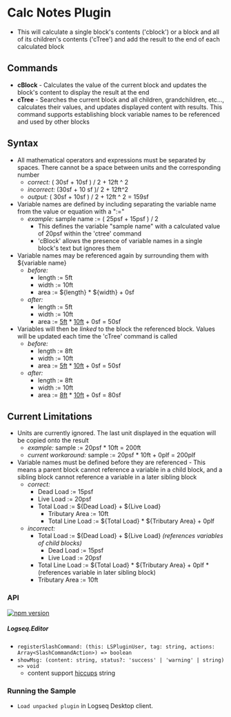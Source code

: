 # Calc Notes Plugin
- This will calculate a single block's contents ('cblock') or a block and all of its children's contents ('cTree') and add the result to the end of each calculated block
## Commands
- **cBlock** - Calculates the value of the current block and updates the block's content to display the result at the end
- **cTree** - Searches the current block and all children, grandchildren, etc..., calculates their values, and updates displayed content with results. This command supports establishing block variable names to be referenced and used by other blocks
## Syntax
- All mathematical operators and expressions must be separated by spaces. There cannot be a space between units and the corresponding number
  - *correct:* ( 30sf + 10sf ) / 2 + 12ft ^ 2
  - *incorrect:* (30sf + 10 sf )/ 2 + 12ft^2
  - *output:* ( 30sf + 10sf ) / 2 + 12ft ^ 2 = 159sf
- Variable names are defined by including separating the variable name from the value or equation with a ":="
  - *example:* sample name := ( 25psf + 15psf ) / 2
    - This defines the variable "sample name" with a calculated value of 20psf within the 'ctree' command
    - 'cBlock' allows the presence of variable names in a single block's text but ignores them
- Variable names may be referenced again by surrounding them with ${variable name}
  - *before:*
    - length := 5ft
    - width := 10ft
    - area := ${length} * ${width} + 0sf
  - *after:*
    - length := 5ft
    - width := 10ft
    - area := <ins>5ft</ins> * <ins>10ft</ins> + 0sf = 50sf
- Variables will then be *linked* to the block the referenced block. Values will be updated each time the 'cTree' command is called
  - *before:*
    - length := 8ft
    - width := 10ft
    - area := <ins>5ft</ins> * <ins>10ft</ins> + 0sf = 50sf
  - *after:*
    - length := 8ft
    - width := 10ft
    - area := <ins>8ft</ins> * <ins>10ft</ins> + 0sf = 80sf
## Current Limitations
- Units are currently ignored. The last unit displayed in the equation will be copied onto the result
  - *example:* sample := 20psf * 10ft = 200ft
  - *current workaround:* sample := 20psf * 10ft + 0plf = 200plf
- Variable names must be defined before they are referenced - This means a parent block cannot reference a variable in a child block, and a sibling block cannot reference a variable in a later sibling block
  - *correct:*
    - Dead Load := 15psf
    - Live Load := 20psf
    - Total Load := ${Dead Load} + ${Live Load}
      - Tributary Area := 10ft
      - Total Line Load := ${Total Load} * ${Tributary Area} + 0plf
  - *incorrect:*
    - Total Load := ${Dead Load} + ${Live Load} *(references variables of child blocks)*
      - Dead Load := 15psf
      - Live Load := 20psf
    - Total Line Load := ${Total Load} * ${Tributary Area} + 0plf *(references variable in later sibling block)
    - Tributary Area := 10ft
  
### API

[![npm version](https://badge.fury.io/js/%40logseq%2Flibs.svg)](https://badge.fury.io/js/%40logseq%2Flibs)

##### Logseq.Editor

- `registerSlashCommand: (this: LSPluginUser, tag: string, actions: Array<SlashCommandAction>) => boolean`
- `showMsg: (content: string, status?: 'success' | 'warning' | string) => void`
    - content support  [hiccups](https://github.com/weavejester/hiccup) string

### Running the Sample

- `Load unpacked plugin` in Logseq Desktop client.
